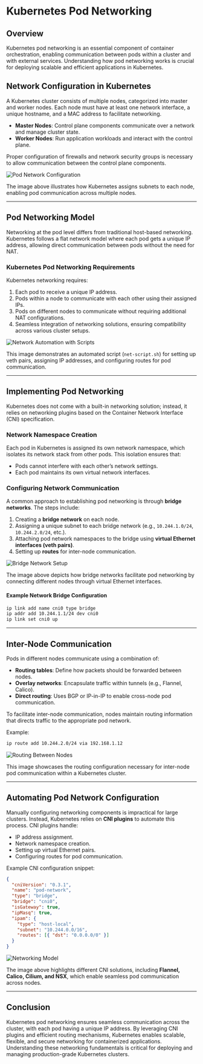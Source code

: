 # Kubernetes Pod Networking

## Overview
Kubernetes pod networking is an essential component of container orchestration, enabling communication between pods within a cluster and with external services. Understanding how pod networking works is crucial for deploying scalable and efficient applications in Kubernetes.

## Network Configuration in Kubernetes
A Kubernetes cluster consists of multiple nodes, categorized into master and worker nodes. Each node must have at least one network interface, a unique hostname, and a MAC address to facilitate networking.

- **Master Nodes**: Control plane components communicate over a network and manage cluster state.
- **Worker Nodes**: Run application workloads and interact with the control plane.

Proper configuration of firewalls and network security groups is necessary to allow communication between the control plane components.

![Pod Network Configuration](../assets/images/pod_net.png)

The image above illustrates how Kubernetes assigns subnets to each node, enabling pod communication across multiple nodes.

---

## Pod Networking Model
Networking at the pod level differs from traditional host-based networking. Kubernetes follows a flat network model where each pod gets a unique IP address, allowing direct communication between pods without the need for NAT.

### Kubernetes Pod Networking Requirements
Kubernetes networking requires:
1. Each pod to receive a unique IP address.
2. Pods within a node to communicate with each other using their assigned IPs.
3. Pods on different nodes to communicate without requiring additional NAT configurations.
4. Seamless integration of networking solutions, ensuring compatibility across various cluster setups.

![Network Automation with Scripts](../assets/images/script.png)

This image demonstrates an automated script (`net-script.sh`) for setting up veth pairs, assigning IP addresses, and configuring routes for pod communication.

---

## Implementing Pod Networking
Kubernetes does not come with a built-in networking solution; instead, it relies on networking plugins based on the Container Network Interface (CNI) specification.

### Network Namespace Creation
Each pod in Kubernetes is assigned its own network namespace, which isolates its network stack from other pods. This isolation ensures that:
- Pods cannot interfere with each other’s network settings.
- Each pod maintains its own virtual network interfaces.

### Configuring Network Communication
A common approach to establishing pod networking is through **bridge networks**. The steps include:
1. Creating a **bridge network** on each node.
2. Assigning a unique subnet to each bridge network (e.g., `10.244.1.0/24`, `10.244.2.0/24`, etc.).
3. Attaching pod network namespaces to the bridge using **virtual Ethernet interfaces (veth pairs)**.
4. Setting up **routes** for inter-node communication.

![Bridge Network Setup](../assets/images/bridge_net.png)

The image above depicts how bridge networks facilitate pod networking by connecting different nodes through virtual Ethernet interfaces.

#### Example Network Bridge Configuration
```sh
ip link add name cni0 type bridge
ip addr add 10.244.1.1/24 dev cni0
ip link set cni0 up
```

---

## Inter-Node Communication
Pods in different nodes communicate using a combination of:
- **Routing tables**: Define how packets should be forwarded between nodes.
- **Overlay networks**: Encapsulate traffic within tunnels (e.g., Flannel, Calico).
- **Direct routing**: Uses BGP or IP-in-IP to enable cross-node pod communication.

To facilitate inter-node communication, nodes maintain routing information that directs traffic to the appropriate pod network.

Example:
```sh
ip route add 10.244.2.0/24 via 192.168.1.12
```

![Routing Between Nodes](../assets/images/route_nodes.png)

This image showcases the routing configuration necessary for inter-node pod communication within a Kubernetes cluster.

---

## Automating Pod Network Configuration
Manually configuring networking components is impractical for large clusters. Instead, Kubernetes relies on **CNI plugins** to automate this process. CNI plugins handle:
- IP address assignment.
- Network namespace creation.
- Setting up virtual Ethernet pairs.
- Configuring routes for pod communication.

Example CNI configuration snippet:
```json
{
  "cniVersion": "0.3.1",
  "name": "pod-network",
  "type": "bridge",
  "bridge": "cni0",
  "isGateway": true,
  "ipMasq": true,
  "ipam": {
    "type": "host-local",
    "subnet": "10.244.0.0/16",
    "routes": [{ "dst": "0.0.0.0/0" }]
  }
}
```

![Networking Model](../assets/images/flannel.png)

The image above highlights different CNI solutions, including **Flannel, Calico, Cilium, and NSX**, which enable seamless pod communication across nodes.

---

## Conclusion
Kubernetes pod networking ensures seamless communication across the cluster, with each pod having a unique IP address. By leveraging CNI plugins and efficient routing mechanisms, Kubernetes enables scalable, flexible, and secure networking for containerized applications. Understanding these networking fundamentals is critical for deploying and managing production-grade Kubernetes clusters.
